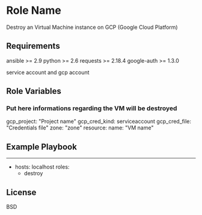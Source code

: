 Role Name
=========

Destroy an Virtual Machine instance on GCP (Google Cloud Platform)

Requirements
------------

ansible >= 2.9
python >= 2.6
requests >= 2.18.4
google-auth >= 1.3.0

service account and gcp account

Role Variables
--------------

### Put here informations regarding the VM will be destroyed

gcp_project: "Project name"
gcp_cred_kind: serviceaccount
gcp_cred_file: "Credentials file"
zone: "zone"
resource:
       name: "VM name"

Example Playbook
----------------

---
- hosts: localhost
  roles:
  - destroy

License
-------

BSD
